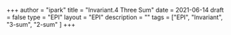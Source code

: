 +++
author = "ipark"
title = "Invariant.4 Three Sum"
date =  2021-06-14
draft =  false
type = "EPI"
layout = "EPI"
description = ""
tags = ["EPI", "Invariant", "3-sum", "2-sum"
]
+++
<script src="https://gist.github.com/ipark-CS/2da31505bde7eebfce4a3786db1d6c1e.js"></script>

